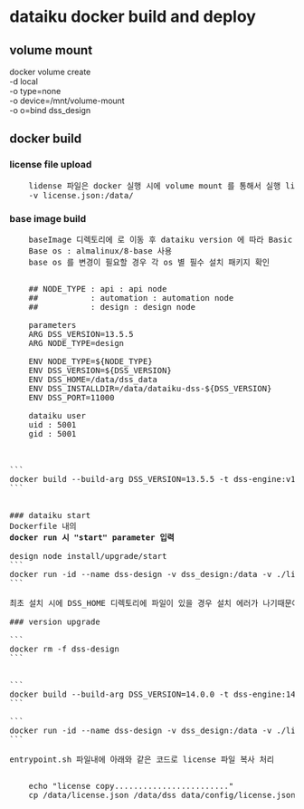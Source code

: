 # dataiku docker build and deploy

## volume mount
docker volume create \
-d local \
-o type=none \
-o device=/mnt/volume-mount \
-o o=bind
dss_design



## docker build

### license file upload
<pre>
	lidense 파일은 docker 실행 시에 volume mount 를 통해서 실행 license.json 
	-v license.json:/data/
</pre>

### base image build
<pre>
	baseImage 디렉토리에 로 이동 후 dataiku version 에 따라 Basic Image build
	Base os : almalinux/8-base 사용
	base os 를 변경이 필요할 경우 각 os 별 필수 설치 패키지 확인 
</pre>

<pre>

	## NODE_TYPE : api : api node
	##           : automation : automation node
	##           : design : design node

	parameters
	ARG DSS_VERSION=13.5.5
	ARG NODE_TYPE=design

	ENV NODE_TYPE=${NODE_TYPE}
	ENV DSS_VERSION=${DSS_VERSION}
	ENV DSS_HOME=/data/dss_data
	ENV DSS_INSTALLDIR=/data/dataiku-dss-${DSS_VERSION}
	ENV DSS_PORT=11000

	dataiku user
	uid : 5001
	gid : 5001



```
docker build --build-arg DSS_VERSION=13.5.5 -t dss-engine:v13.5.5 .
```


### dataiku start
Dockerfile 내의 
<B>docker run 시 "start" parameter 입력</B>

design node install/upgrade/start
```
docker run -id --name dss-design -v dss_design:/data -v ./license.json:/data/license.json:ro -p 8181:11000 dss-engine:13.5.5 start design
```

최초 설치 시에 DSS_HOME 디렉토리에 파일이 있을 경우 설치 에러가 나기때문에 license 파일을 /data 디렉토리에 mount

### version upgrade

```
docker rm -f dss-design
```


```
docker build --build-arg DSS_VERSION=14.0.0 -t dss-engine:14.0.0 .
```

```
docker run -id --name dss-design -v dss_design:/data -v ./license.json:/data/license.json:ro -p 8181:11000 dss-engine:14.0.0 start design
```

entrypoint.sh 파일내에 아래와 같은 코드로 license 파일 복사 처리

<pre>
    echo "license copy........................"
    cp /data/license.json /data/dss_data/config/license.json
</pre>

